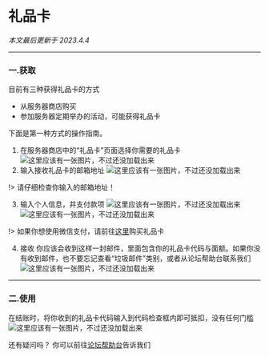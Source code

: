 # 礼品卡

*本文最后更新于 2023.4.4*

----------
### 一.获取

目前有三种获得礼品卡的方式

 - 从服务器商店购买
 - 参加服务器定期举办的活动，可能获得礼品卡

下面是第一种方式的操作指南。

 1. 在服务器商店中的“礼品卡”页面选择你需要的礼品卡
![这里应该有一张图片，不过还没加载出来](https://docs.usolia.net/img/giftcard-1.png)
 2. 输入接收礼品卡的邮箱地址
![这里应该有一张图片，不过还没加载出来](https://docs.usolia.net/img/giftcard-2.png)

!> 请仔细检查你输入的邮箱地址！

3. 输入个人信息，并支付款项
![这里应该有一张图片，不过还没加载出来](https://docs.usolia.net/img/giftcard-3.png)
![这里应该有一张图片，不过还没加载出来](https://docs.usolia.net/img/giftcard-4.png)

!> 如果你想使用微信支付，请前往[这里](https://afdian.net/@coldplay)购买礼品卡

4. 接收
你应该会收到这样一封邮件，里面包含你的礼品卡代码与面额。如果你没有收到邮件，也不要忘记查看“垃圾邮件”类别，或者从论坛帮助台联系我们
![这里应该有一张图片，不过还没加载出来](https://docs.usolia.net/img/giftcard-5.png)

----------
### 二.使用

在结账时，将你收到的礼品卡代码输入到代码检查框内即可抵扣，没有任何门槛
![这里应该有一张图片，不过还没加载出来](https://docs.usolia.net/img/giftcard-6.png)

还有疑问吗？
你可以前往[论坛帮助台](https://usolia.net/forums/%E5%B8%AE%E5%8A%A9%E5%8F%B0.29/post-thread)告诉我们
